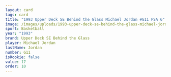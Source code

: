 ```yaml
---
layout: card
tags: card
title: "1993 Upper Deck SE Behind the Glass Michael Jordan #G11 PSA 6"
image: /images/uploads/1993-upper-deck-se-behind-the-glass-michael-jordan-6.webp
sport: Basketball
year: "1993"
brand: Upper Deck SE Behind the Glass
player: Michael Jordan
lastName: Jordan
number: G11
isRookie: false
value: 17
order: 10
---
```


